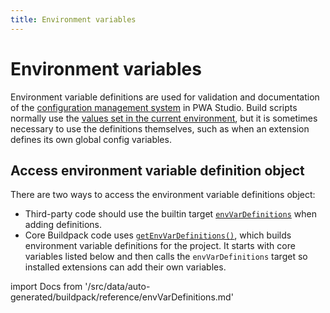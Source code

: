 ```yaml
---
title: Environment variables
---
```


# Environment variables

Environment variable definitions are used for validation and documentation of the [configuration management system][] in PWA Studio.
Build scripts normally use the [values set in the current environment][], but it is sometimes necessary to use the definitions themselves, such as when an extension defines its own global config variables.

[configuration management system]: /guides/general-concepts/configuration/
[values set in the current environment]: /api/buildpack/cli/load-environment-file/

## Access environment variable definition object

There are two ways to access the environment variable definitions object:

-    Third-party code should use the builtin target [`envVarDefinitions`][] when adding definitions.
-    Core Buildpack code uses [`getEnvVarDefinitions()`][], which builds environment variable definitions for the project.
     It starts with core variables listed below and then calls the `envVarDefinitions` target so installed extensions can add their own variables.

[`envvardefinitions`]: /api/buildpack/environment/definition-object/
[`getenvvardefinitions()`]: https://github.com/magento/pwa-studio/blob/develop/packages/pwa-buildpack/lib/Utilities/getEnvVarDefinitions.js

<!--
The reference doc content is generated automatically from the source code.
To update this section, update the doc blocks in the source code
-->

import Docs from '/src/data/auto-generated/buildpack/reference/envVarDefinitions.md'

<Docs />
